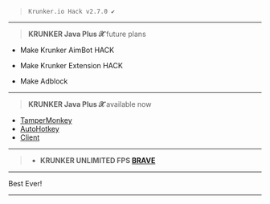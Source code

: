 >`Krunker.io Hack v2.7.0 ✔️`
__________________________________
>**KRUNKER Java Plus 𝓧** future plans
- Make Krunker AimBot HACK 

- Make Krunker Extension HACK

- Make Adblock
__________________________________
>**KRUNKER Java Plus 𝓧** available now
- [TamperMonkey]()
- [AutoHotkey](https://github.com/Krunker-Java-plus-X-777/Krunker-Java-Plus-X-777/tree/master/Krunker%20Hack%20(Autohotkey%20:%20Cilent))
- [Client]()
__________________________________
>- **KRUNKER UNLIMITED FPS [BRAVE]()** 
__________________________________
Best Ever!
__________________________________
